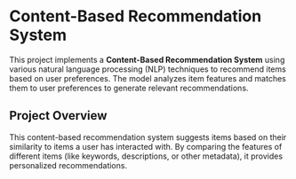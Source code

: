 # Content-Based Recommendation System

This project implements a **Content-Based Recommendation System** using various natural language processing (NLP) techniques to recommend items based on user preferences. The model analyzes item features and matches them to user preferences to generate relevant recommendations.

## Project Overview
This content-based recommendation system suggests items based on their similarity to items a user has interacted with. By comparing the features of different items (like keywords, descriptions, or other metadata), it provides personalized recommendations. 
